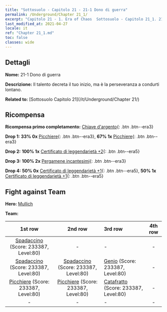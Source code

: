 ```yaml
---
title: "Sottosuolo - Capitolo 21 - 21-1 Dono di guerra"
permalink: /Underground/Chapter 21_1/
excerpt: "Capitolo 21 - 1. Era of Chaos  Sottosuolo - Capitolo 21_1. 21-1 Dono di guerra"
last_modified_at: 2021-04-27
locale: it
ref: "Chapter 21_1.md"
toc: false
classes: wide
---
```


## Dettagli

 **Nome:** 21-1 Dono di guerra

 **Descrizione:** Il talento decreta il tuo inizio, ma è la perseveranza a condurti lontano.

 **Related to:** [Sottosuolo Capitolo 21](/it/Underground/Chapter 21/)

## Ricompensa

 **Ricompensa primo completamento:** [Chiave d'argento](/ItemsIT/con_693/){: .btn .btn--era3}

 **Drop 1:** **33% 0x** [Picchiere](/ItemsIT/unt_190/){: .btn .btn--era3}, **67% 1x** [Picchiere](/ItemsIT/unt_190/){: .btn .btn--era3}

 **Drop 2:** **100% 1x** [Certificato di leggendarietà +2](/ItemsIT/mat_81/){: .btn .btn--era5}

 **Drop 3:** **100% 2x** [Pergamene incantesimi](/ItemsIT/con_694/){: .btn .btn--era3}

 **Drop 4:** **50% 0x** [Certificato di leggendarietà +1](/ItemsIT/mat_74/){: .btn .btn--era5}, **50% 1x** [Certificato di leggendarietà +1](/ItemsIT/mat_74/){: .btn .btn--era5}


## Fight against Team
 **Hero:** [Mullich](/it/heroes/Mullich/)

 **Team:**


  | 1st row | 2nd row | 3rd row | 4th row |
  |:----:|:----:|:----|:----:|
  | [Spadaccino](/it/units/Swordsman/) (Score: 233387, Level:80)  | - | - | - |
  | [Spadaccino](/it/units/Swordsman/) (Score: 233387, Level:80)  | [Spadaccino](/it/units/Swordsman/) (Score: 233387, Level:80)  | [Genio](/it/units/Genie/) (Score: 233387, Level:80)  | - |
  | [Picchiere](/it/units/Pikeman/) (Score: 233387, Level:80)  | [Picchiere](/it/units/Pikeman/) (Score: 233387, Level:80)  | [Catafratto](/it/units/Cavalier/) (Score: 233387, Level:80)  | - |
  | - | - | - | - |


